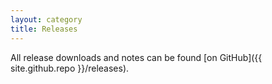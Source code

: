 ```yaml
---
layout: category
title: Releases
---
```


All release downloads and notes can be found [on GitHub]({{ site.github.repo }}/releases).

